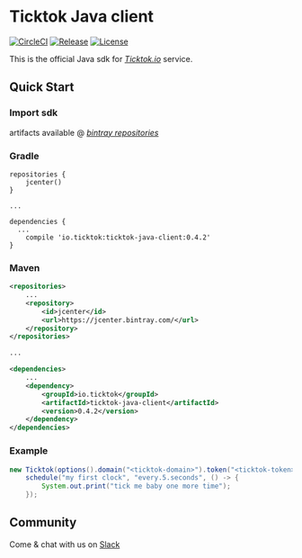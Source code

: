 # Ticktok Java client
[![CircleCI](https://circleci.com/gh/ticktok-io/ticktok-java-client.svg?style=svg)](https://circleci.com/gh/ticktok-io/ticktok-java-client)
[![Release](https://img.shields.io/github/release/ticktok-io/ticktok-java-client.svg)](https://github.com/ticktok-io/ticktok-java-client/releases/tag)
[![License](http://img.shields.io/:license-apache2.0-red.svg)](http://doge.mit-license.org)

This is the official Java sdk for *[Ticktok.io](https://ticktok.io/)* service.


## Quick Start

### Import sdk
artifacts available @ [*bintray repositories*](https://bintray.com/ticktok-io/maven/ticktok-java-client)

### Gradle
```
repositories {
    jcenter()
}

... 

dependencies {
  ...
    compile 'io.ticktok:ticktok-java-client:0.4.2'
}
```

### Maven
```xml
<repositories>
    ...
    <repository>
        <id>jcenter</id>
        <url>https://jcenter.bintray.com/</url>
    </repository>
</repositories>

...

<dependencies>
    ...
    <dependency>
        <groupId>io.ticktok</groupId>
        <artifactId>ticktok-java-client</artifactId>
        <version>0.4.2</version>
    </dependency>
</dependencies>

```

### Example
```java
new Ticktok(options().domain("<ticktok-domain>").token("<ticktok-token>")).
    schedule("my first clock", "every.5.seconds", () -> {
        System.out.print("tick me baby one more time");
    });
```

## Community
Come & chat with us on [Slack](https://ticktokio.slack.com/messages/CF0DYKN0Y/details/)
